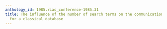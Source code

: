 ```yaml
---
anthology_id: 1985.riao_conference-1985.31
title: The influence of the number of search terms on the communication envelope,
  for a classical database
---
```


